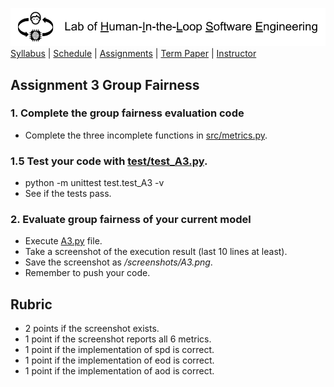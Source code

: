 [<img width=900 src="../img/title.png?raw=yes">](../README.md)   
[Syllabus](../README.md) |
[Schedule](../schedule.md) |
[Assignments](README.md) |
[Term Paper](../termpaper/README.md) |
[Instructor](http://zhe-yu.github.io) 

## Assignment 3 Group Fairness
### 1. Complete the group fairness evaluation code

- Complete the three incomplete functions in [src/metrics.py](src/metrics.py).
  
### 1.5 Test your code with [test/test_A3.py](test/test_A3.py).
- python -m unittest test.test_A3 -v
- See if the tests pass.

### 2. Evaluate group fairness of your current model
- Execute [A3.py](src/A3.py) file.
- Take a screenshot of the execution result (last 10 lines at least).
- Save the screenshot as _/screenshots/A3.png_.
- Remember to push your code.

## Rubric
- 2 points if the screenshot exists.
- 1 point if the screenshot reports all 6 metrics.
- 1 point if the implementation of spd is correct.
- 1 point if the implementation of eod is correct.
- 1 point if the implementation of aod is correct.
